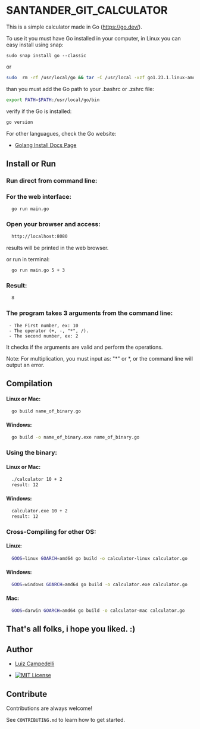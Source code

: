 # SANTANDER_GIT_CALCULATOR

This is a simple calculator made in Go (https://go.dev/).

To use it you must have Go installed in your computer, in Linux you can easy install using snap:

```
sudo snap install go --classic
```

or

```bash
sudo  rm -rf /usr/local/go && tar -C /usr/local -xzf go1.23.1.linux-amd64.tar.gz
```

than you must add the Go path to your .bashrc or .zshrc file:

```bash
export PATH=$PATH:/usr/local/go/bin
```

verify if the Go is installed:

```bash
go version
```


For other languagues, check the Go website:


 - [Golang Install Docs Page](https://go.dev/doc/install)


## Install or Run

### Run direct from command line:

### For the web interface:

```bash
  go run main.go
```

### Open your browser and access:

```bash
  http://localhost:8080
```

results will be printed in the web browser.

or run in terminal:

```bash
  go run main.go 5 + 3
```
### Result:

```bash
  8
```
### The program takes 3 arguments from the command line:

     - The First number, ex: 10
     - The operator (+, -, "*", /).
     - The second number, ex: 2

It checks if the arguments are valid and perform the operations.

Note: For multiplication, you must input as: "*" or \*, or the command line will output an error.

## Compilation

#### Linux or Mac:

```bash
  go build name_of_binary.go
```

#### Windows:

```bash
  go build -o name_of_binary.exe name_of_binary.go
```

### Using the binary:

#### Linux or Mac:

```bash
  ./calculator 10 + 2
  result: 12
```

#### Windows:

```bash
  calculator.exe 10 + 2
  result: 12
```

### Cross-Compiling for other OS:

#### Linux:

```bash
  GOOS=linux GOARCH=amd64 go build -o calculator-linux calculator.go
```

#### Windows:

```bash
  GOOS=windows GOARCH=amd64 go build -o calculator.exe calculator.go
```

#### Mac:

```bash
  GOOS=darwin GOARCH=amd64 go build -o calculator-mac calculator.go
```

## That's all folks, i hope you liked. :)

## Author

- [Luiz Campedelli](https://www.github.com/LuizCampedelli)




- [![MIT License](https://img.shields.io/badge/License-MIT-green.svg)](https://github.com/LuizCampedelli/SANTANDER_GIT_CALCULATOR/blob/main/LICENSE)



## Contribute


Contributions are always welcome!

See `CONTRIBUTING.md` to learn how to get started.
